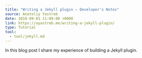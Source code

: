 ```yaml
---
title: "Writing a Jekyll plugin – Developer's Notes"
source: Anatoliy Yastreb
date: 2016-09-01 11:09:00 +0000
link: https://ayastreb.me/writing-a-jekyll-plugin/
type: Tutorial
tool:
  - tool/jekyll.md
---
```

In this blog post I share my experience of building a Jekyll plugin.





